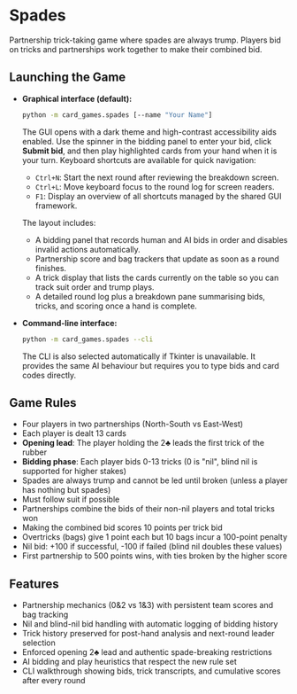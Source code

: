 # Spades

Partnership trick-taking game where spades are always trump. Players bid on tricks and partnerships work together to
make their combined bid.

## Launching the Game

- **Graphical interface (default):**

  ```bash
  python -m card_games.spades [--name "Your Name"]
  ```

  The GUI opens with a dark theme and high-contrast accessibility aids enabled. Use the spinner in the bidding panel to
  enter your bid, click **Submit bid**, and then play highlighted cards from your hand when it is your turn. Keyboard
  shortcuts are available for quick navigation:
  - `Ctrl+N`: Start the next round after reviewing the breakdown screen.
  - `Ctrl+L`: Move keyboard focus to the round log for screen readers.
  - `F1`: Display an overview of all shortcuts managed by the shared GUI framework.

  The layout includes:
  - A bidding panel that records human and AI bids in order and disables invalid actions automatically.
  - Partnership score and bag trackers that update as soon as a round finishes.
  - A trick display that lists the cards currently on the table so you can track suit order and trump plays.
  - A detailed round log plus a breakdown pane summarising bids, tricks, and scoring once a hand is complete.

- **Command-line interface:**

  ```bash
  python -m card_games.spades --cli
  ```

  The CLI is also selected automatically if Tkinter is unavailable. It provides the same AI behaviour but requires you
  to type bids and card codes directly.

## Game Rules

- Four players in two partnerships (North-South vs East-West)
- Each player is dealt 13 cards
- **Opening lead**: The player holding the 2♣ leads the first trick of the rubber
- **Bidding phase**: Each player bids 0-13 tricks (0 is "nil", blind nil is supported for higher stakes)
- Spades are always trump and cannot be led until broken (unless a player has nothing but spades)
- Must follow suit if possible
- Partnerships combine the bids of their non-nil players and total tricks won
- Making the combined bid scores 10 points per trick bid
- Overtricks (bags) give 1 point each but 10 bags incur a 100-point penalty
- Nil bid: +100 if successful, -100 if failed (blind nil doubles these values)
- First partnership to 500 points wins, with ties broken by the higher score

## Features

- Partnership mechanics (0&2 vs 1&3) with persistent team scores and bag tracking
- Nil and blind-nil bid handling with automatic logging of bidding history
- Trick history preserved for post-hand analysis and next-round leader selection
- Enforced opening 2♣ lead and authentic spade-breaking restrictions
- AI bidding and play heuristics that respect the new rule set
- CLI walkthrough showing bids, trick transcripts, and cumulative scores after every round
